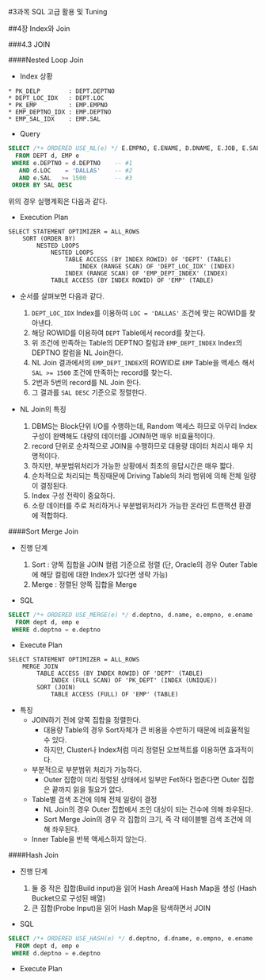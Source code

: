 #3과목 SQL 고급 활용 및 Tuning

##4장 Index와 Join

###4.3 JOIN

####Nested Loop Join

* Index 상황
```
* PK_DELP        : DEPT.DEPTNO
* DEPT_LOC_IDX   : DEPT.LOC
* PK_EMP         : EMP.EMPNO
* EMP_DEPTNO_IDX : EMP.DEPTNO
* EMP_SAL_IDX    : EMP.SAL
```

* Query
```SQL
SELECT /*+ ORDERED USE_NL(e) */ E.EMPNO, E.ENAME, D.DNAME, E.JOB, E.SAL
  FROM DEPT d, EMP e
 WHERE e.DEPTNO = d.DEPTNO    -- #1
   AND d.LOC    = 'DALLAS'    -- #2
   AND e.SAL   >= 1500        -- #3
 ORDER BY SAL DESC
```

위의 경우 실행계획은 다음과 같다.

* Execution Plan
```
SELECT STATEMENT OPTIMIZER = ALL_ROWS
    SORT (ORDER BY)
        NESTED LOOPS
            NESTED LOOPS
                TABLE ACCESS (BY INDEX ROWID) OF 'DEPT' (TABLE)
                    INDEX (RANGE SCAN) OF 'DEPT_LOC_IDX' (INDEX)
                INDEX (RANGE SCAN) OF 'EMP_DEPT_INDEX' (INDEX)
            TABLE ACCESS (BY INDEX ROWID) OF 'EMP' (TABLE)
```

* 순서를 살펴보면 다음과 같다.
  1. `DEPT_LOC_IDX` Index를 이용하여 `LOC = 'DALLAS'` 조건에 맞는 ROWID를 찾아낸다.
  2. 해당 ROWID를 이용하여 `DEPT` Table에서 record를 찾는다.
  3. 위 조건에 만족하는 Table의 DEPTNO 칼럼과 `EMP_DEPT_INDEX` Index의 DEPTNO 칼럼을 NL Join한다.
  4. NL Join 결과에서의 `EMP_DEPT_INDEX`의 ROWID로 `EMP` Table을 액세스 해서 `SAL >= 1500` 조건에 만족하는 record를 찾는다.
  5. 2번과 5번의 record를 NL Join 한다.
  6. 그 결과를 `SAL DESC` 기준으로 정렬한다.

* NL Join의 특징
  1. DBMS는 Block단위 I/O를 수행하는데, Random 액세스 하므로 아무리 Index 구성이 완벽해도 대량의 데이터를 JOIN하면 매우 비효율적이다.
  2. record 단위로 순차적으로 JOIN을 수행하므로 대용량 데이터 처리시 매우 치명적이다.
  3. 하지만, 부분범위처리가 가능한 상황에서 최초의 응답시간은 매우 짧다.
  4. 순차적으로 처리되는 특징때문에 Driving Table의 처리 범위에 의해 전체 일량이 결정된다.
  5. Index 구성 전략이 중요하다.
  6. 소량 데이터를 주로 처리하거나 부분범위처리가 가능한 온라인 트랜잭션 환경에 적합하다.

####Sort Merge Join

* 진행 단계
  1. Sort : 양쪽 집합을 JOIN 컬럼 기준으로 정렬 (단, Oracle의 경우 Outer Table에 해당 컬럼에 대한 Index가 있다면 생략 가능)
  2. Merge : 정렬된 양쪽 집합을 Merge

* SQL
```SQL
SELECT /*+ ORDERED USE_MERGE(e) */ d.deptno, d.name, e.empno, e.ename
  FROM dept d, emp e
 WHERE d.deptno = e.deptno
```

* Execute Plan
```
SELECT STATEMENT OPTIMIZER = ALL_ROWS
    MERGE JOIN
        TABLE ACCESS (BY INDEX ROWID) OF 'DEPT' (TABLE)
            INDEX (FULL SCAN) OF 'PK_DEPT' (INDEX (UNIQUE))
        SORT (JOIN)
            TABLE ACCESS (FULL) OF 'EMP' (TABLE)
```

* 특징
  - JOIN하기 전에 양쪽 집합을 정렬한다.
    - 대용량 Table의 경우 Sort자체가 큰 비용을 수반하기 때문에 비효율적일 수 있다.
    - 하지만, Cluster나 Index처럼 미리 정렬된 오브젝트를 이용하면 효과적이다.
  - 부분적으로 부분범위 처리가 가능하다.
    - Outer 집합이 미리 정렬된 상태에서 일부만 Fet하다 멈춘다면 Outer 집합은 끝까지 읽을 필요가 없다.
  - Table별 검색 조건에 의해 전체 일량이 결정
    - NL Join의 경우 Outer 집합에서 조인 대상이 되는 건수에 의해 좌우된다.
    - Sort Merge Join의 경우 각 집합의 크기, 즉 각 테이블별 검색 조건에 의해 좌우된다.
  - Inner Table을 반복 액세스하지 않는다.

####Hash Join

* 진행 단계
  1. 둘 중 작은 집합(Build input)을 읽어 Hash Area에 Hash Map을 생성 (Hash Bucket으로 구성된 배열)
  2. 큰 집합(Probe Input)을 읽어 Hash Map을 탐색하면서 JOIN

* SQL
```SQL
SELECT /*+ ORDERED USE_HASH(e) */ d.deptno, d.dname, e.empno, e.ename
  FROM dept d, emp e
 WHERE d.deptno = e.deptno
```

* Execute Plan
```

```
